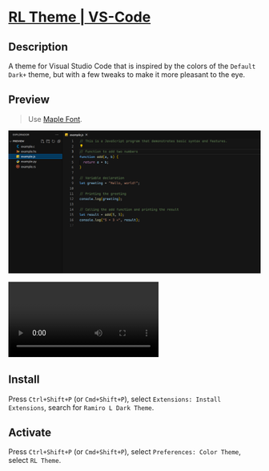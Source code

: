 # [RL Theme | VS-Code](https://marketplace.visualstudio.com/items?itemName=...)

## Description

A theme for Visual Studio Code that is inspired by the colors of the `Default Dark+` theme, but with a few tweaks to make it more pleasant to the eye.

## Preview

> Use [Maple Font](https://github.com/subframe7536/maple-font).

![Preview RL Theme](https://github.com/ramiro-l/RL-Theme-VS-Code/blob/main/preview/img/example.js.png?raw=true)

<video src="https://github.com/ramiro-l/RL-Theme-VS-Code/blob/main/preview/video/theme.mp4?raw=true" title="Preview RL Theme"></video>

## Install

Press `Ctrl+Shift+P` (or `Cmd+Shift+P`), select `Extensions: Install Extensions`, search for `Ramiro L Dark Theme`.

## Activate

Press `Ctrl+Shift+P` (or `Cmd+Shift+P`), select `Preferences: Color Theme`, select `RL Theme`.
